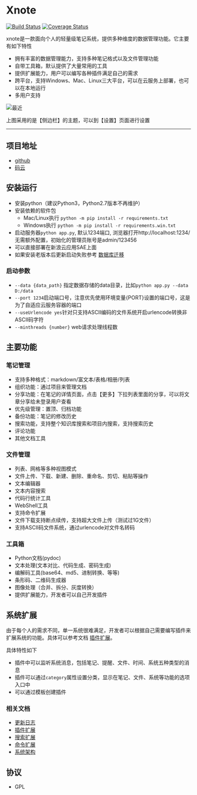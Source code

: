 # Xnote

[![Build Status](https://travis-ci.org/xupingmao/xnote.svg?branch=master)](https://travis-ci.org/xupingmao/xnote)
[![Coverage Status](https://coveralls.io/repos/github/xupingmao/xnote/badge.svg?branch=master)](https://coveralls.io/github/xupingmao/xnote?branch=master)

xnote是一款面向个人的轻量级笔记系统，提供多种维度的数据管理功能。它主要有如下特性

- 拥有丰富的数据管理能力，支持多种笔记格式以及文件管理功能
- 自带工具箱，默认提供了大量常用的工具
- 提供扩展能力，用户可以编写各种插件满足自己的需求
- 跨平台，支持Windows、Mac、Linux三大平台，可以在云服务上部署，也可以在本地运行
- 多用户支持

![最近](https://git.oschina.net/xupingmao/xnote/raw/master/screenshots/xnote_v2.5_recent.png)

上图采用的是【侧边栏】的主题，可以到【设置】页面进行设置

-----
## 项目地址
- [github](https://github.com/xupingmao/xnote)
- [码云](https://gitee.com/xupingmao/xnote)


## 安装运行
- 安装python（建议Python3，Python2.7版本不再维护）
- 安装依赖的软件包
    - Mac/Linux执行 ```python -m pip install -r requirements.txt```
    - Windows执行 `python -m pip install -r requirements.win.txt`
- 启动服务器`python app.py`, 默认1234端口, 浏览器打开http://localhost:1234/ 无需额外配置，初始化的管理员账号是admin/123456
- 可以直接部署在新浪云应用SAE上面
- 如果安装老版本后更新启动失败参考 [数据库迁移](./docs/db_migrate.md)

### 启动参数
- `--data {data_path}` 指定数据存储的data目录，比如`python app.py --data D:/data`
- `--port 1234`启动端口号，注意优先使用环境变量{PORT}设置的端口号，这是为了自适应云服务容器的端口
- `--useUrlencode yes`针对只支持ASCII编码的文件系统开启urlencode转换非ASCII码字符
- `--minthreads {number}` web请求处理线程数


## 主要功能

### 笔记管理
- 支持多种格式：markdown/富文本/表格/相册/列表
- 组织功能：通过项目来管理文档
- 分享功能：在笔记的详情页面，点击【更多】下拉列表里面的分享，可以将文章分享给未登录用户查看
- 优先级管理：置顶、归档功能
- 备份功能：笔记的修改历史
- 搜索功能，支持整个知识库搜索和项目内搜索，支持搜索历史
- 评论功能
- 其他文档工具

### 文件管理
- 列表、网格等多种视图模式
- 文件上传、下载、新建、删除、重命名、剪切、粘贴等操作
- 文本编辑器
- 文本内容搜索
- 代码行统计工具
- WebShell工具
- 支持命令扩展
- 文件下载支持断点续传，支持超大文件上传（测试过1G文件）
- 支持ASCII码文件系统，通过urlencode对文件名转码

### 工具箱
- Python文档(pydoc)
- 文本处理(文本对比、代码生成、密码生成)
- 编解码工具(base64、md5、进制转换、等等)
- 条形码、二维码生成器
- 图像处理（合并、拆分、灰度转换）
- 提供扩展能力，开发者可以自己开发插件

## 系统扩展

由于每个人的需求不同，单一系统很难满足，开发者可以根据自己需要编写插件来扩展系统的功能。具体可以参考文档 [插件扩展](./docs/plugins.md)。

具体特性如下

- 插件中可以监听系统消息，包括笔记、提醒、文件、时间、系统五种类型的消息
- 插件可以通过`category`属性设置分类，显示在笔记、文件、系统等功能的选项入口中
- 可以通过模板创建插件

### 相关文档
- [更新日志](./docs/changelog.md)
- [插件扩展](./docs/plugins.md)
- [搜索扩展](./docs/search_extension.md)
- [命令扩展](./docs/commands.md)
- [系统架构](./docs/architecture.md)

## 协议

- GPL

